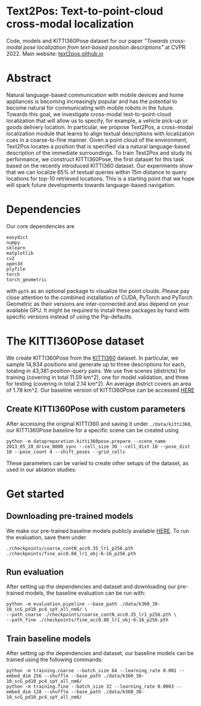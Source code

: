 # Text2Pos: Text-to-point-cloud cross-modal localization
Code, models and KITTI360Pose dataset for our paper _"Towards cross-modal pose localization from text-based position descriptions"_ at CVPR 2022.
Main website: [text2pos.github.io](https://text2pos.github.io)

# Abstract
Natural language-based communication with mobile devices and home appliances is becoming increasingly popular and has the potential to become natural for communicating with mobile robots in the future. Towards this goal, we investigate cross-modal text-to-point-cloud localization that will allow us to specify, for example, a vehicle pick-up or goods delivery location. In particular, we propose Text2Pos, a cross-modal localization module that learns to align textual descriptions with localization cues in a coarse-to-fine manner. Given a point cloud of the environment, Text2Pos locates a position that is specified via a natural language-based description of the immediate surroundings. To train Text2Pos and study its performance, we construct KITTI360Pose, the first dataset for this task based on the recently introduced KITTI360 dataset. Our experiments show that we can localize $65\%$ of textual queries within $15m$ distance to query locations for top-10 retrieved locations. This is a starting point that we hope will spark future developments towards language-based navigation. 
    
# Dependencies
Our core dependencies are 
```
easydict
numpy
sklearn
matplotlib
cv2
open3d
plyfile
torch
torch_geometric
```
with `pptk` as an optional package to visualize the point clouds.
Please pay close attention to the combined installation of CUDA, PyTorch and PyTorch Geometric as their versions are inter-connected and also depend on your available GPU. It might be required to install these packages by hand with specific versions instead of using the Pip-defaults.

# The KITTI360Pose dataset
We create KITTI360Pose from the [KITTI360](http://www.cvlibs.net/datasets/kitti-360/) dataset.
In particular, we sample 14,934 positions and generate up to three descriptions for each, totaling in 43,381 position-query pairs. We use five scenes (districts) for training (covering in total 11.59 km^2), one for model validation, and three for testing (covering in total 2.14 km^2). An average district covers an area of 1.78 km^2. 
Our baseline version of KITTI360Pose can be accessed [HERE](https://vision.in.tum.de/webshare/g/text2pose/)

## Create KITTI360Pose with custom parameters
After accessing the original KITTI360 and saving it under `./data/kitti360`, our KITTI360Pose baseline for a specific scene can be created using
```
python -m datapreparation.kitti360pose.prepare --scene_name 2013_05_28_drive_0000_sync --cell_size 30 --cell_dist 10 --pose_dist 10 --pose_count 4 --shift_poses --grid_cells
```
These parameters can be varied to create other setups of the dataset, as used in our ablation studies.

# Get started

## Downloading pre-trained models
We make our pre-trained baseline models publicly available [HERE](https://vision.in.tum.de/webshare/g/text2pose/).
To run the evaluation, save them under
```
./checkpoints/coarse_contN_acc0.35_lr1_p256.pth
./checkpoints/fine_acc0.88_lr1_obj-6-16_p256.pth
```

## Run evaluation
After setting up the dependencies and dataset and downloading our pre-trained models, the baseline evaluation can be run with:
```
python -m evaluation.pipeline --base_path ./data/k360_30-10_scG_pd10_pc4_spY_all_nm6/ \
--path_coarse ./checkpoints/coarse_contN_acc0.35_lr1_p256.pth \
--path_fine ./checkpoints/fine_acc0.88_lr1_obj-6-16_p256.pth 
```

## Train baseline models
After setting up the dependencies and dataset, our baseline models can be trained using the following commands:

```
python -m training.coarse --batch_size 64 --learning_rate 0.001 --embed_dim 256 --shuffle --base_path ./data/k360_30-10_scG_pd10_pc4_spY_all_nm6/
python -m training.fine --batch_size 32 --learning_rate 0.0003 --embed_dim 128 --shuffle --base_path ./data/k360_30-10_scG_pd10_pc4_spY_all_nm6/
```
